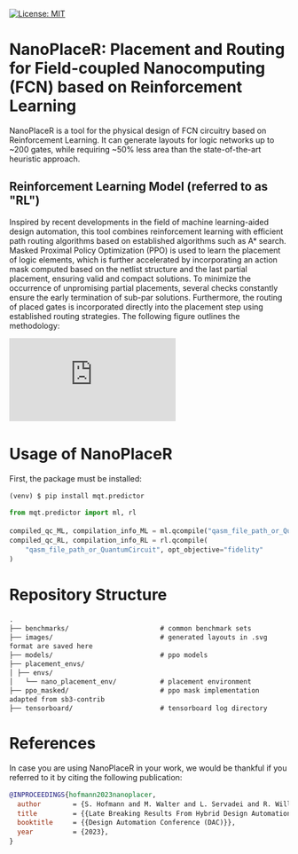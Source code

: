 [![License: MIT](https://img.shields.io/badge/license-MIT-blue.svg?style=flat-square)](https://opensource.org/licenses/MIT)

# NanoPlaceR: Placement and Routing for Field-coupled Nanocomputing (FCN) based on Reinforcement Learning

NanoPlaceR is a tool for the physical design of FCN circuitry based on Reinforcement Learning.
It can generate layouts for logic networks up to ~200 gates, while requiring ~50% less area than the state-of-the-art heuristic approach.

## Reinforcement Learning Model (referred to as "RL")

Inspired by recent developments in the field of machine learning-aided design automation, this tool combines reinforcement learning with efficient path routing algorithms based on established algorithms such as A* search. 
Masked Proximal Policy Optimization (PPO) is used to learn the placement of logic elements, which is further accelerated by incorporating an action mask computed based on the netlist structure and the last partial placement, ensuring valid and compact solutions. 
To minimize the occurrence of unpromising partial placements, several checks constantly ensure the early termination of sub-par solutions. 
Furthermore, the routing of placed gates is incorporated directly into the placement step using established routing strategies.
The following figure outlines the methodology:

![](https://raw.githubusercontent.com/cda-tum/NanoPlaceR/main/images/lbr.pdf)


# Usage of NanoPlaceR

First, the package must be installed:

```console
(venv) $ pip install mqt.predictor
```

```python
from mqt.predictor import ml, rl

compiled_qc_ML, compilation_info_ML = ml.qcompile("qasm_file_path_or_QuantumCircuit")
compiled_qc_RL, compilation_info_RL = rl.qcompile(
    "qasm_file_path_or_QuantumCircuit", opt_objective="fidelity"
)
```


# Repository Structure

```
.
├── benchmarks/                       # common benchmark sets
├── images/                           # generated layouts in .svg format are saved here
├── models/                           # ppo models
├── placement_envs/
│ ├── envs/
│   └── nano_placement_env/           # placement environment
├── ppo_masked/                       # ppo mask implementation adapted from sb3-contrib
├── tensorboard/                      # tensorboard log directory
```

# References

In case you are using NanoPlaceR in your work, we would be thankful if you referred to it by citing the following publication:

```bibtex
@INPROCEEDINGS{hofmann2023nanoplacer,
  author        = {S. Hofmann and M. Walter and L. Servadei and R. Wille},
  title         = {{Late Breaking Results From Hybrid Design Automation for Field-coupled Nanotechnologies}},
  booktitle     = {{Design Automation Conference (DAC)}},
  year          = {2023},
}
```
